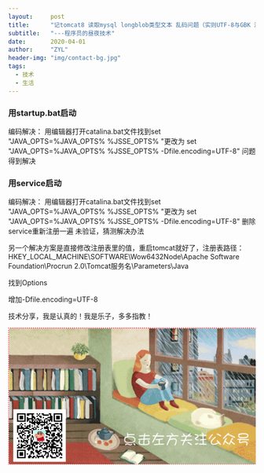 ```yaml
---
layout:     post
title:      "记tomcat8 读取mysql longblob类型文本 乱码问题（实则UTF-8与GBK 混淆）"
subtitle:   "---程序员的昼夜技术"
date:       2020-04-01
author:     "ZYL"
header-img: "img/contact-bg.jpg"
tags:
  - 技术
  - 生活
---
```


### 用startup.bat启动
编码解决：
用编辑器打开catalina.bat文件找到set "JAVA_OPTS=%JAVA_OPTS% %JSSE_OPTS% 
"更改为 set "JAVA_OPTS=%JAVA_OPTS% %JSSE_OPTS% -Dfile.encoding=UTF-8"
问题得到解决
### 用service启动
编码解决：
用编辑器打开catalina.bat文件找到set "JAVA_OPTS=%JAVA_OPTS% %JSSE_OPTS% 
"更改为 set "JAVA_OPTS=%JAVA_OPTS% %JSSE_OPTS% -Dfile.encoding=UTF-8"
删除service重新注册一遍
未验证，猜测解决办法

另一个解决方案是直接修改注册表里的值，重启tomcat就好了，注册表路径：HKEY_LOCAL_MACHINE\SOFTWARE\Wow6432Node\Apache Software Foundation\Procrun 2.0\Tomcat服务名\Parameters\Java

找到Options

增加-Dfile.encoding=UTF-8

技术分享，我是认真的！我是乐子，多多指教！

 ![关注我得到更多信息](/img/passme.png)
